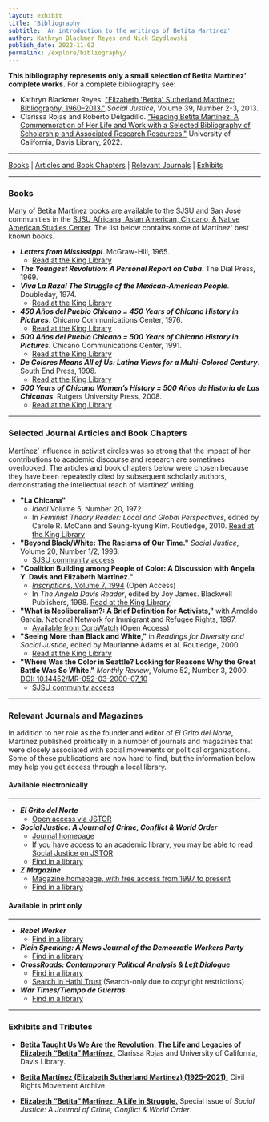 ```yaml
---
layout: exhibit
title: 'Bibliography'
subtitle: 'An introduction to the writings of Betita Martínez'
author: Kathryn Blackmer Reyes and Nick Szydlowski  
publish_date: 2022-11-02
permalink: /explore/bibliography/
---
```

**This bibliography represents only a small selection of Betita Martínez' complete works.** For a complete bibliography see:
- Kathryn Blackmer Reyes. ["Elizabeth 'Betita' Sutherland Martínez: Bibliography, 1960–2013."](http://www.socialjusticejournal.org/product/betita-martinez/) *Social Justice*, Volume 39, Number 2-3, 2013.
- Clarissa Rojas and Roberto Delgadillo. ["Reading Betita Martínez: A Commemoration of Her Life and Work with a Selected Bibliography of Scholarship and Associated Research Resources."](https://escholarship.org/uc/item/4pq6w8wn) University of California, Davis Library, 2022.

***

[Books](#books) \| [Articles and Book Chapters](#selected-journal-articles-and-book-chapters) \| [Relevant Journals](#relevant-journals-and-magazines) \| [Exhibits](#exhibits-and-tributes)

***

### Books
Many of Betita Martínez books are available to the SJSU and San José communities in the [SJSU Africana, Asian American, Chicano, & Native American Studies Center](https://library.sjsu.edu/africana-asian-american-chicano-native-american-studies-center/africana-asian-american-chicano). The list below contains some of Martinez' best known books.

- ***Letters from Mississippi***. McGraw-Hill, 1965.
  - [Read at the King Library](https://csu-sjsu.primo.exlibrisgroup.com/permalink/01CALS_SJO/tu4ck5/alma991007709689702919)
- ***The Youngest Revolution: A Personal Report on Cuba***. The Dial Press, 1969.
- ***Viva La Raza! The Struggle of the Mexican-American People***. Doubleday, 1974.
  - [Read at the King Library](https://csu-sjsu.primo.exlibrisgroup.com/permalink/01CALS_SJO/tu4ck5/alma991000685849702919)
- ***450 Años del Pueblo Chicano = 450 Years of Chicano History in Pictures***. Chicano Communications Center, 1976.
  - [Read at the King Library](https://csu-sjsu.primo.exlibrisgroup.com/permalink/01CALS_SJO/tu4ck5/alma991013664315402919)
- ***500 Años del Pueblo Chicano = 500 Years of Chicano History in Pictures***. Chicano Communications Center, 1991.
  - [Read at the King Library](https://csu-sjsu.primo.exlibrisgroup.com/permalink/01CALS_SJO/tu4ck5/alma991008719639702919)
- ***De Colores Means All of Us: Latina Views for a Multi-Colored Century***. South End Press, 1998.
  - [Read at the King Library](https://csu-sjsu.primo.exlibrisgroup.com/permalink/01CALS_SJO/tu4ck5/alma991013664209602919)
- ***500 Years of Chicana Women’s History = 500 Años  de  Historia  de  Las  Chicanas***. Rutgers University Press, 2008.
  - [Read at the King Library](https://csu-sjsu.primo.exlibrisgroup.com/permalink/01CALS_SJO/tu4ck5/alma991013084589702919)

***

### Selected Journal Articles and Book Chapters
Martínez’ influence in activist circles was so strong that the impact of her contributions to academic discourse and research are sometimes overlooked. The articles and book chapters below were chosen because they have been repeatedly cited by subsequent scholarly authors, demonstrating the intellectual reach of Martínez' writing.

- **"La Chicana"**
  - *Ideal* Volume 5, Number 20, 1972
  - In *Feminist Theory Reader: Local and Global Perspectives*, edited by Carole R. McCann and Seung-kyung Kim. Routledge, 2010. [Read at the King Library](https://csu-sjsu.primo.exlibrisgroup.com/permalink/01CALS_SJO/tu4ck5/alma991000709079702919)
- **"Beyond Black/White: The Racisms of Our Time."** *Social Justice*, Volume 20, Number 1/2, 1993.
  - [SJSU community access](https://csu-sjsu.primo.exlibrisgroup.com/permalink/01CALS_SJO/1nj5q0c/cdi_proquest_miscellaneous_61387159)
- **"Coalition Building among People of Color: A Discussion with Angela Y. Davis and Elizabeth Martínez."**
  - [*Inscriptions*, Volume 7, 1994](https://culturalstudies.ucsc.edu/inscriptions/volume-7/angela-y-davis-elizabeth-martinez/) (Open Access)
  - In *The Angela Davis Reader*, edited by Joy James. Blackwell Publishers, 1998. [Read at the King Library](https://csu-sjsu.primo.exlibrisgroup.com/permalink/01CALS_SJO/tu4ck5/alma991013959596202919)
- **"What is Neoliberalism?: A Brief Definition for Activists,"** with Arnoldo Garcia. National Network for Immigrant and Refugee Rights, 1997.
  - [Available from CorpWatch](https://www.corpwatch.org/article/what-neoliberalism) (Open Access)
- **"Seeing More than Black and White,"** in *Readings for Diversity and Social Justice*, edited by Maurianne Adams et al. Routledge, 2000.
  - [Read at the King Library](https://csu-sjsu.primo.exlibrisgroup.com/permalink/01CALS_SJO/tu4ck5/alma991010996709702919)
- **"Where Was the Color in Seattle? Looking for Reasons Why the Great Battle Was So White."** *Monthly Review*, Volume 52, Number 3, 2000. [DOI: 10.14452/MR-052-03-2000-07_10](https://doi.org/10.14452/MR-052-03-2000-07_10)
  - [SJSU community access](https://csu-sjsu.primo.exlibrisgroup.com/permalink/01CALS_SJO/1nj5q0c/cdi_proquest_miscellaneous_1840101264)

***

### Relevant Journals and Magazines
In addition to her role as the founder and editor of *El Grito del Norte*, Martínez published prolifically in a number of journals and magazines that were closely associated with social movements or political organizations. Some of these publications are now hard to find, but the information below may help you get access through a local library.

#### Available electronically
***
- ***El Grito del Norte***
  - [Open access via JSTOR](https://www.jstor.org/site/reveal-digital/independent-voices/elgritodelnorte-28455641/)
- ***Social Justice: A Journal of Crime, Conflict & World Order***
  - [Journal homepage](http://www.socialjusticejournal.org/)
  - If you have access to an academic library, you may be able to read [Social Justice on JSTOR](https://www.jstor.org/journal/socijust)
  - [Find in a library](https://worldcat.org/title/675860698)
- ***Z Magazine***
    - [Magazine homepage, with free access from 1997 to present](https://znetwork.org/zmag-archive/)
    - [Find in a library](https://worldcat.org/title/20864508)

#### Available in print only
***
- ***Rebel Worker***
  - [Find in a library](https://worldcat.org/title/5356647)
- ***Plain Speaking: A News Journal of the Democratic Workers Party***
  - [Find in a library](https://worldcat.org/title/6841077)
- ***CrossRoads: Contemporary Political Analysis & Left Dialogue***
  - [Find in a library](https://worldcat.org/title/21815449)
  - [Search in Hathi Trust](https://catalog.hathitrust.org/api/volumes/oclc/21815449.html) (Search-only due to copyright restrictions)
- ***War Times/Tiempo de Guerras***
  - [Find in a library](https://worldcat.org/title/49236449)

***

### Exhibits and Tributes

- [**Betita Taught Us We Are the Revolution: The Life and Legacies of Elizabeth “Betita” Martínez.**](https://library.ucdavis.edu/exhibit/betita-taught-us-we-are-the-revolution/) Clarissa Rojas and University of California, Davis Library.

- [**Betita Martínez \(Elizabeth Sutherland Martínez\) \(1925–2021\).**](https://www.crmvet.org/mem/betitam.htm) Civil Rights Movement Archive.

- [**Elizabeth “Betita” Martinez: A Life in Struggle.**](http://www.socialjusticejournal.org/product/betita-martinez/) Special issue of *Social Justice: A Journal of Crime, Conflict & World Order*.
